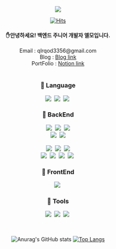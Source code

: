 <div align="center">
  <img src="https://github.com/user-attachments/assets/0345f1ba-e8e9-47ab-a68d-3b9b13b10a4c" />
</div>

<div align="center">
  
  [![Hits](https://hits.seeyoufarm.com/api/count/incr/badge.svg?url=https%3A%2F%2Fgithub.com%2FHideOnCodec&count_bg=%23F3CFDD&title_bg=%23FD9A9A&icon=&icon_color=%23E7E7E7&title=hits&edge_flat=false)](https://github.com/HideOnCodec)
</div>
  
<h4 align="center"> ✋안녕하세요! 백엔드 주니어 개발자 엘모입니다. </h4>
<div align="center">
  Email : qlrqod3356@gmail.com <br/>
  Blog : <a href="https://velog.io/@tlsdmsgp33/posts">Blog link</a><br/>
  PortFolio : <a href="https://sulfuric-taxicab-2b7.notion.site/163d7d0de7cb449094256fa1ef86558e?pvs=74">Notion link</a> 
</div>
<br/> 
<h3 align="center"> 🌟 Language </h3>
<div align="center">
  <img src="https://img.shields.io/badge/java-007396?style=for-the-badge&logo=OpenJDK&logoColor=white">&nbsp
  <img src="https://img.shields.io/badge/c-007396?style=for-the-badge&logo=c&logoColor=#A8B9CC">&nbsp
  <img src="https://img.shields.io/badge/JavaScript-F7DF1E?style=for-the-badge&logo=JavaScript&logoColor=white">&nbsp
</div>
<h3 align="center"> 🌟 BackEnd </h3>
<div align="center">
  <img src="https://img.shields.io/badge/springboot-6DB33F?style=for-the-badge&logo=springboot&logoColor=white">&nbsp 
  <img src="https://img.shields.io/badge/Spring Security-6DB33F?style=for-the-badge&logo=Spring Security&logoColor=white">&nbsp 
  <img src="https://img.shields.io/badge/Thymeleaf-005F0F?style=for-the-badge&logo=Thymeleaf&logoColor=white"><br/>
  <img src="https://img.shields.io/badge/JUnit5-25A162?style=for-the-badge&logo=JUnit5&logoColor=white">&nbsp 
  <img src="https://img.shields.io/badge/MySQL-4479A1?style=for-the-badge&logo=MySQL&logoColor=white"><br/>
  <br/>
  <img src="https://img.shields.io/badge/Amazon%20EC2-FF9900?style=for-the-badge&logo=Amazon%20EC2&logoColor=white">&nbsp 
  <img src="https://img.shields.io/badge/Amazon%20S3-569A31?style=for-the-badge&logo=Amazon%20S3&logoColor=white">&nbsp 
  <img src="https://img.shields.io/badge/amazonrds-527FFF?style=for-the-badge&logo=amazonrds&logoColor=white"><br/>
  <img src="https://img.shields.io/badge/GitHub Actions-2088FF?style=for-the-badge&logo=GitHub Actions&logoColor=white">&nbsp 
  <img src="https://img.shields.io/badge/docker-%230db7ed.svg?style=for-the-badge&logo=docker&logoColor=white">&nbsp 
  <img src="https://img.shields.io/badge/nginx-%23009639.svg?style=for-the-badge&logo=nginx&logoColor=white">&nbsp 
  <img src="https://img.shields.io/badge/jenkins-D24939?style=for-the-badge&logo=jenkins&logoColor=white">&nbsp
</div>
<h3 align="center"> 🌟 FrontEnd </h3>
<div align="center">
  <img src="https://img.shields.io/badge/React-61DAFB?style=for-the-badge&logo=React&logoColor=white">&nbsp
</div>
<h3 align="center"> 🌟 Tools </h3>
<div align="center">
  <img src="https://img.shields.io/badge/Git-F05032?style=for-the-badge&logo=Git&logoColor=white">&nbsp 
  <img src="https://img.shields.io/badge/GitHub-181717?style=for-the-badge&logo=GitHub&logoColor=white">&nbsp 
  <img src="https://img.shields.io/badge/Slack-4A154B?style=for-the-badge&logo=Slack&logoColor=white">&nbsp
</div>
<br/>
<br/>
<div align="center">
  
  ![Anurag's GitHub stats](https://github-readme-stats.vercel.app/api?username=HideOnCodec&show_icons=true&theme=transparent) 
  [![Top Langs](https://github-readme-stats.vercel.app/api/top-langs/?username=HideOnCodec&layout=donut)](https://github.com/anuraghazra/github-readme-stats)
  
</div>



